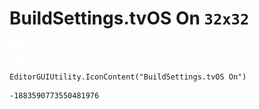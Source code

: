 # BuildSettings.tvOS On `32x32`
<img src="/img/BuildSettings.tvOS%20On.png" width=32 height=32>

``` CSharp
EditorGUIUtility.IconContent("BuildSettings.tvOS On")
```
```
-1883590773550481976
```
